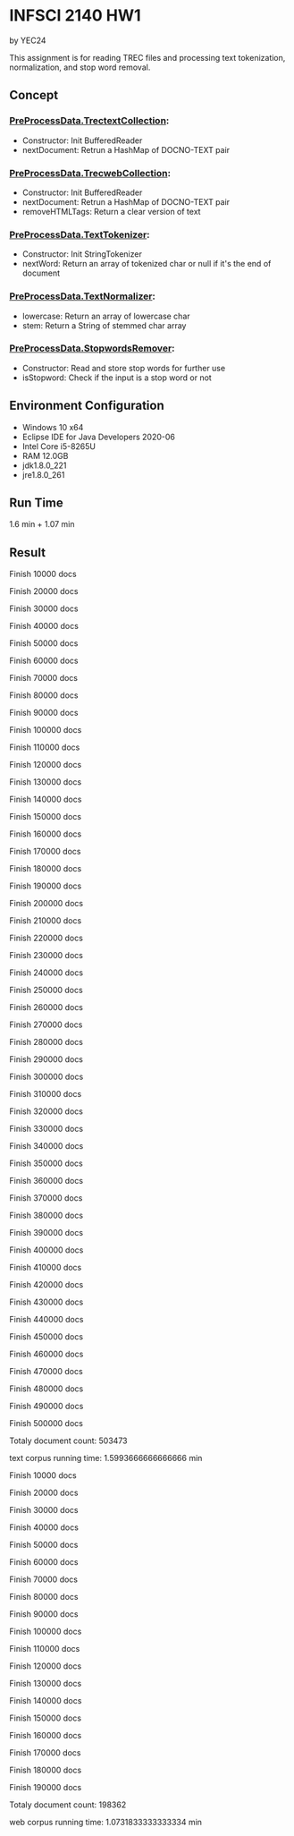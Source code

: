 # INFSCI 2140 HW1

by YEC24

This assignment is for reading TREC files and processing text tokenization, normalization, and stop word removal.

## Concept

### [PreProcessData.TrectextCollection](https://github.com/elleech/java_pitt/blob/master/INFSCI2140/HW_INFSCI2140_1_src/PreProcessData/TrectextCollection.java):

- Constructor: Init BufferedReader
- nextDocument: Retrun a HashMap of DOCNO-TEXT pair

### [PreProcessData.TrecwebCollection](https://github.com/elleech/java_pitt/blob/master/INFSCI2140/HW_INFSCI2140_1_src/PreProcessData/TrecwebCollection.java):

- Constructor: Init BufferedReader
- nextDocument: Retrun a HashMap of DOCNO-TEXT pair
- removeHTMLTags: Return a clear version of text

### [PreProcessData.TextTokenizer](https://github.com/elleech/java_pitt/blob/master/INFSCI2140/HW_INFSCI2140_1_src/PreProcessData/WordTokenizer.java):

- Constructor: Init StringTokenizer
- nextWord: Return an array of tokenized char or null if it's the end of document

### [PreProcessData.TextNormalizer](https://github.com/elleech/java_pitt/blob/master/INFSCI2140/HW_INFSCI2140_1_src/PreProcessData/WordNormalizer.java):

- lowercase: Return an array of lowercase char
- stem: Return a String of stemmed char array

### [PreProcessData.StopwordsRemover](https://github.com/elleech/java_pitt/blob/master/INFSCI2140/HW_INFSCI2140_1_src/PreProcessData/StopWordRemover.java):

- Constructor: Read and store stop words for further use
- isStopword: Check if the input is a stop word or not

## Environment Configuration

- Windows 10 x64
- Eclipse IDE for Java Developers 2020-06
- Intel Core i5-8265U
- RAM 12.0GB
- jdk1.8.0_221
- jre1.8.0_261

## Run Time

1.6 min + 1.07 min

## Result

Finish 10000 docs

Finish 20000 docs

Finish 30000 docs

Finish 40000 docs

Finish 50000 docs

Finish 60000 docs

Finish 70000 docs

Finish 80000 docs

Finish 90000 docs

Finish 100000 docs

Finish 110000 docs

Finish 120000 docs

Finish 130000 docs

Finish 140000 docs

Finish 150000 docs

Finish 160000 docs

Finish 170000 docs

Finish 180000 docs

Finish 190000 docs

Finish 200000 docs

Finish 210000 docs

Finish 220000 docs

Finish 230000 docs

Finish 240000 docs

Finish 250000 docs

Finish 260000 docs

Finish 270000 docs

Finish 280000 docs

Finish 290000 docs

Finish 300000 docs

Finish 310000 docs

Finish 320000 docs

Finish 330000 docs

Finish 340000 docs

Finish 350000 docs

Finish 360000 docs

Finish 370000 docs

Finish 380000 docs

Finish 390000 docs

Finish 400000 docs

Finish 410000 docs

Finish 420000 docs

Finish 430000 docs

Finish 440000 docs

Finish 450000 docs

Finish 460000 docs

Finish 470000 docs

Finish 480000 docs

Finish 490000 docs

Finish 500000 docs

Totaly document count: 503473

text corpus running time: 1.5993666666666666 min

Finish 10000 docs

Finish 20000 docs

Finish 30000 docs

Finish 40000 docs

Finish 50000 docs

Finish 60000 docs

Finish 70000 docs

Finish 80000 docs

Finish 90000 docs

Finish 100000 docs

Finish 110000 docs

Finish 120000 docs

Finish 130000 docs

Finish 140000 docs

Finish 150000 docs

Finish 160000 docs

Finish 170000 docs

Finish 180000 docs

Finish 190000 docs

Totaly document count: 198362

web corpus running time: 1.0731833333333334 min
